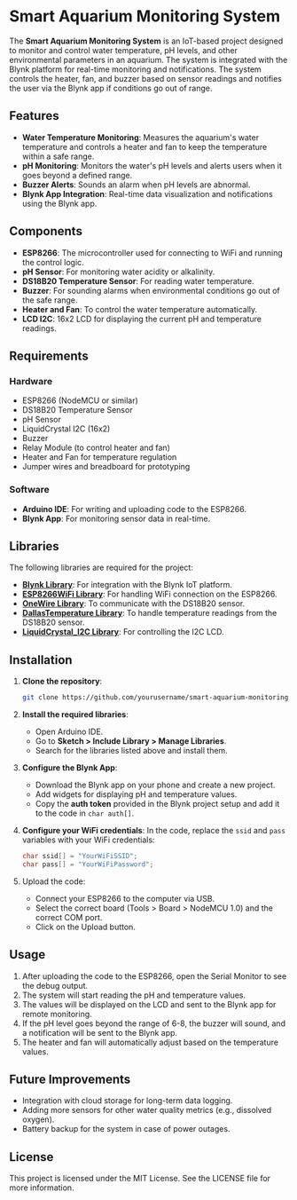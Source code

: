 # Smart Aquarium Monitoring System

The **Smart Aquarium Monitoring System** is an IoT-based project designed to monitor and control water temperature, pH levels, and other environmental parameters in an aquarium. The system is integrated with the Blynk platform for real-time monitoring and notifications. The system controls the heater, fan, and buzzer based on sensor readings and notifies the user via the Blynk app if conditions go out of range.

## Features

- **Water Temperature Monitoring**: Measures the aquarium's water temperature and controls a heater and fan to keep the temperature within a safe range.
- **pH Monitoring**: Monitors the water's pH levels and alerts users when it goes beyond a defined range.
- **Buzzer Alerts**: Sounds an alarm when pH levels are abnormal.
- **Blynk App Integration**: Real-time data visualization and notifications using the Blynk app.

## Components

- **ESP8266**: The microcontroller used for connecting to WiFi and running the control logic.
- **pH Sensor**: For monitoring water acidity or alkalinity.
- **DS18B20 Temperature Sensor**: For reading water temperature.
- **Buzzer**: For sounding alarms when environmental conditions go out of the safe range.
- **Heater and Fan**: To control the water temperature automatically.
- **LCD I2C**: 16x2 LCD for displaying the current pH and temperature readings.

## Requirements

### Hardware

- ESP8266 (NodeMCU or similar)
- DS18B20 Temperature Sensor
- pH Sensor
- LiquidCrystal I2C (16x2)
- Buzzer
- Relay Module (to control heater and fan)
- Heater and Fan for temperature regulation
- Jumper wires and breadboard for prototyping

### Software

- **Arduino IDE**: For writing and uploading code to the ESP8266.
- **Blynk App**: For monitoring sensor data in real-time.

## Libraries

The following libraries are required for the project:

- **[Blynk Library](https://github.com/blynkkk/blynk-library)**: For integration with the Blynk IoT platform.
- **[ESP8266WiFi Library](https://github.com/esp8266/Arduino)**: For handling WiFi connection on the ESP8266.
- **[OneWire Library](https://www.pjrc.com/teensy/td_libs_OneWire.html)**: To communicate with the DS18B20 sensor.
- **[DallasTemperature Library](https://github.com/milesburton/Arduino-Temperature-Control-Library)**: To handle temperature readings from the DS18B20 sensor.
- **[LiquidCrystal_I2C Library](https://github.com/johnrickman/LiquidCrystal_I2C)**: For controlling the I2C LCD.

## Installation

1. **Clone the repository**:

   ```bash
   git clone https://github.com/yourusername/smart-aquarium-monitoring-system.git
   ```

2. **Install the required libraries**:

   - Open Arduino IDE.
   - Go to **Sketch > Include Library > Manage Libraries**.
   - Search for the libraries listed above and install them.

3. **Configure the Blynk App**:

   - Download the Blynk app on your phone and create a new project.
   - Add widgets for displaying pH and temperature values.
   - Copy the **auth token** provided in the Blynk project setup and add it to the code in `char auth[]`.

4. **Configure your WiFi credentials**:
   In the code, replace the `ssid` and `pass` variables with your WiFi credentials:

   ```cpp
   char ssid[] = "YourWiFiSSID";
   char pass[] = "YourWiFiPassword";

   ```

5. Upload the code:
   - Connect your ESP8266 to the computer via USB.
   - Select the correct board (Tools > Board > NodeMCU 1.0) and the correct COM port.
   - Click on the Upload button.

## Usage

1. After uploading the code to the ESP8266, open the Serial Monitor to see the debug output.
2. The system will start reading the pH and temperature values.
3. The values will be displayed on the LCD and sent to the Blynk app for remote monitoring.
4. If the pH level goes beyond the range of 6-8, the buzzer will sound, and a notification will be sent to the Blynk app.
5. The heater and fan will automatically adjust based on the temperature values.

## Future Improvements

- Integration with cloud storage for long-term data logging.
- Adding more sensors for other water quality metrics (e.g., dissolved oxygen).
- Battery backup for the system in case of power outages.

## License

This project is licensed under the MIT License. See the LICENSE file for more information.
